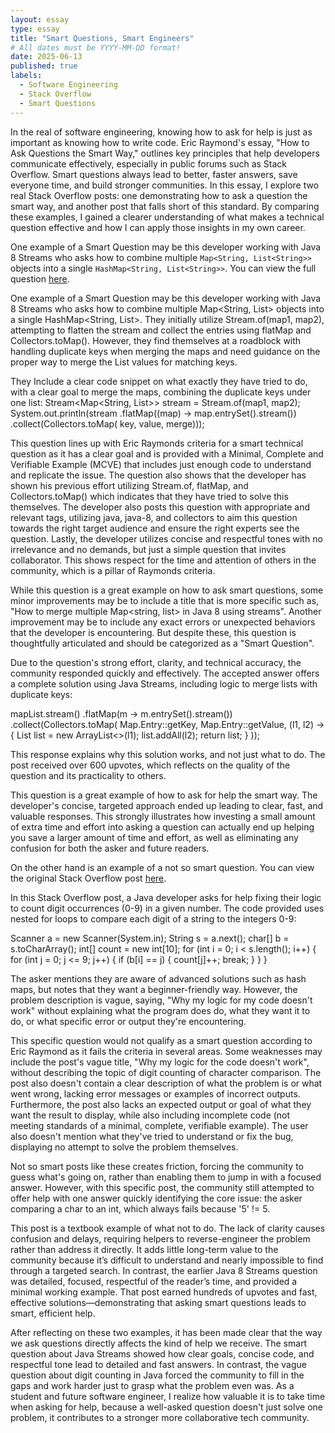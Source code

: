 ```yaml
---
layout: essay
type: essay
title: "Smart Questions, Smart Engineers"
# All dates must be YYYY-MM-DD format!
date: 2025-06-13
published: true
labels:
  - Software Engineering
  - Stack Overflow
  - Smart Questions
---
```


In the real of software engineering, knowing how to ask for help is just as important as knowing how to write code. Eric Raymond's essay, "How to Ask Questions the Smart Way," outlines key principles that help developers communicate effectively, especially in public forums such as Stack Overflow. Smart questions always lead to better, faster answers, save everyone time, and build stronger communities. In this essay, I explore two real Stack Overflow posts: one demonstrating how to ask a question the smart way, and another post that falls short of this standard. By comparing these examples, I gained a clearer understanding of what makes a technical question effective and how I can apply those insights in my own career.

One example of a Smart Question may be this developer working with Java 8 Streams who asks how to combine multiple `Map<String, List<String>>` objects into a single `HashMap<String, List<String>>`. You can view the full question [here](https://stackoverflow.com/questions/24917053/collecting-hashmapstring-liststring-java-8).


One example of a Smart Question may be this developer working with Java 8 Streams who asks how to combine multiple Map<String, List<String>> objects into a single HashMap<String, List<String>>. They initially utilize Stream.of(map1, map2), attempting to flatten the stream and collect the entries using flatMap and Collectors.toMap(). However, they find themselves at a roadblock with handling duplicate keys when merging the maps and need guidance on the proper way to merge the List<String> values for matching keys.

They Include a clear code snippet on what exactly they have tried to do, with a clear goal to merge the maps, combining the duplicate keys under one list:
Stream<Map<String, List<String>>> stream = Stream.of(map1, map2);
System.out.println(stream
    .flatMap((map) -> map.entrySet().stream())
    .collect(Collectors.toMap(
        key, value,
        merge)));

This question lines up with Eric Raymonds criteria for a smart technical question as it has a clear goal and is provided with a Minimal, Complete and Verifiable Example (MCVE) that includes just enough code to understand and replicate the issue. The question also shows that the developer has shown his previous effort utilizing Stream.of, flatMap, and Collectors.toMap() which indicates that they have tried to solve this themselves. The developer also posts this question with appropriate and relevant tags, utilizing java, java-8, and collectors to aim this question towards the right target audience and ensure the right experts see the question. Lastly, the developer utilizes concise and respectful tones with no irrelevance and no demands, but just a simple question that invites collaborator. This shows respect for the time and attention of others in the community, which is a pillar of Raymonds criteria.

While this question is a great example on how to ask smart questions, some minor improvements may be to include a title that is more specific such as, "How to merge multiple Map<string, list<string>> in Java 8 using streams". Another improvement may be to include any exact errors or unexpected behaviors that the developer is encountering. But despite these, this question is thoughtfully articulated and should be categorized as a "Smart Question". 

Due to the question's strong effort, clarity, and technical accuracy, the community responded quickly and effectively. The accepted answer offers a complete solution using Java Streams, including logic to merge lists with duplicate keys:

mapList.stream()
  .flatMap(m -> m.entrySet().stream())
  .collect(Collectors.toMap(
      Map.Entry::getKey,
      Map.Entry::getValue,
      (l1, l2) -> {
          List<String> list = new ArrayList<>(l1);
          list.addAll(l2);
          return list;
      }
  ));

This response explains why this solution works, and not just what to do. The post received over 600 upvotes, which reflects on the quality of the question and its practicality to others. 

This question is a great example of how to ask for help the smart way. The developer's concise, targeted approach ended up leading to clear, fast, and valuable responses. This strongly illustrates how investing a small amount of extra time and effort into asking a question can actually end up helping you save a larger amount of time and effort, as well as eliminating any confusion for both the asker and future readers.

On the other hand is an example of a not so smart question. You can view the original Stack Overflow post [here](https://stackoverflow.com/questions/51527413/why-my-logic-for-the-below-code-doesnt-work).

In this Stack Overflow post, a Java developer asks for help fixing their logic to count digit occurrences (0-9) in a given number. The code provided uses nested for loops to compare each digit of a string to the integers 0-9:

Scanner a = new Scanner(System.in);
String s = a.next();
char[] b = s.toCharArray();
int[] count = new int[10];
for (int i = 0; i < s.length(); i++) {
    for (int j = 0; j <= 9; j++) {
        if (b[i] == j) {
            count[j]++;
            break;
        }
    }
}

The asker mentions they are aware of advanced solutions such as hash maps, but notes that they want a beginner-friendly way. However, the problem description is vague, saying, "Why my logic for my code doesn't work" without explaining what the program does do, what they want it to do, or what specific error or output they're encountering.

This specific question would not qualify as a smart question according to Eric Raymond as it fails the criteria in several areas. Some weaknesses may include the post's vague title, "Why my logic for the code doesn't work", without describing the topic of digit counting of character comparison. The post also doesn't contain a clear description of what the problem is or what went wrong, lacking error messages or examples of incorrect outputs. Furthermore, the post also lacks an expected output or goal of what they want the result to display, while also including incomplete code (not meeting standards of a minimal, complete, verifiable example). The user also doesn't mention what they've tried to understand or fix the bug, displaying no attempt to solve the problem themselves.

Not so smart posts like these creates friction, forcing the community to guess what's going on, rather than enabling them to jump in with a focused answer. However, with this specific post, the community still attempted to offer help with one answer quickly identifying the core issue: the asker comparing a char to an int, which always fails because '5' != 5. 

This post is a textbook example of what not to do. The lack of clarity causes confusion and delays, requiring helpers to reverse-engineer the problem rather than address it directly. It adds little long-term value to the community because it’s difficult to understand and nearly impossible to find through a targeted search. In contrast, the earlier Java 8 Streams question was detailed, focused, respectful of the reader’s time, and provided a minimal working example. That post earned hundreds of upvotes and fast, effective solutions—demonstrating that asking smart questions leads to smart, efficient help.

After reflecting on these two examples, it has been made clear that the way we ask questions directly affects the kind of help we receive. The smart question about Java Streams showed how clear goals, concise code, and respectful tone lead to detailed and fast answers. In contrast, the vague question about digit counting in Java forced the community to fill in the gaps and work harder just to grasp what the problem even was. As a student and future software engineer, I realize how valuable it is to take time when asking for help, because a well-asked question doesn't just solve one problem, it contributes to a stronger more collaborative tech community.

